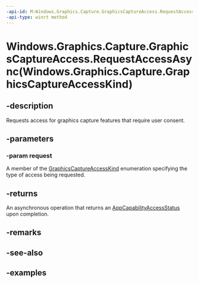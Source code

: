 ```yaml
---
-api-id: M:Windows.Graphics.Capture.GraphicsCaptureAccess.RequestAccessAsync(Windows.Graphics.Capture.GraphicsCaptureAccessKind)
-api-type: winrt method
---
```


# Windows.Graphics.Capture.GraphicsCaptureAccess.RequestAccessAsync(Windows.Graphics.Capture.GraphicsCaptureAccessKind)

<!--
public static Windows.Foundation.IAsyncOperation<Windows.Security.Authorization.AppCapabilityAccess.AppCapabilityAccessStatus> RequestAccessAsync (Windows.Graphics.Capture.GraphicsCaptureAccessKind request);
-->


## -description

Requests access for graphics capture features that require user consent.

## -parameters

### -param request

A member of the [GraphicsCaptureAccessKind](graphicscaptureaccesskind.md) enumeration specifying the type of access being requested.

## -returns

An asynchronous operation that returns an [AppCapabilityAccessStatus](/uwp/api/windows.security.authorization.appcapabilityaccess.appcapabilityaccessstatus) upon completion.

## -remarks

## -see-also

## -examples


